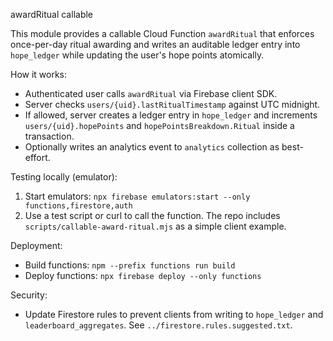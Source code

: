 awardRitual callable

This module provides a callable Cloud Function `awardRitual` that enforces once-per-day ritual awarding and writes an auditable ledger entry into `hope_ledger` while updating the user's hope points atomically.

How it works:
- Authenticated user calls `awardRitual` via Firebase client SDK.
- Server checks `users/{uid}.lastRitualTimestamp` against UTC midnight.
- If allowed, server creates a ledger entry in `hope_ledger` and increments `users/{uid}.hopePoints` and `hopePointsBreakdown.Ritual` inside a transaction.
- Optionally writes an analytics event to `analytics` collection as best-effort.

Testing locally (emulator):
1. Start emulators: `npx firebase emulators:start --only functions,firestore,auth`
2. Use a test script or curl to call the function. The repo includes `scripts/callable-award-ritual.mjs` as a simple client example.

Deployment:
- Build functions: `npm --prefix functions run build`
- Deploy functions: `npx firebase deploy --only functions`

Security:
- Update Firestore rules to prevent clients from writing to `hope_ledger` and `leaderboard_aggregates`. See `../firestore.rules.suggested.txt`.
